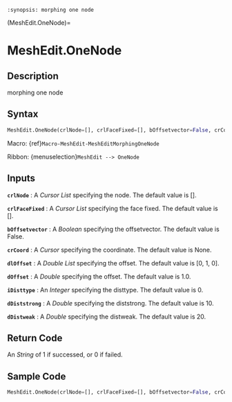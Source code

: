```{module} MeshEdit.OneNode()
:synopsis: morphing one node
```

(MeshEdit.OneNode)=

# MeshEdit.OneNode

## Description

morphing one node

## Syntax

```python
MeshEdit.OneNode(crlNode=[], crlFaceFixed=[], bOffsetvector=False, crCoord=None, dlOffset=[0, 1, 0], dOffset=1.0, iDisttype=0, dDiststrong=10, dDistweak=20)
```

Macro: {ref}`Macro-MeshEdit-MeshEditMorphingOneNode`

Ribbon: {menuselection}`MeshEdit --> OneNode`

## Inputs

**`crlNode`**
: A _Cursor List_ specifying the node. The default value is [].

**`crlFaceFixed`**
: A _Cursor List_ specifying the face fixed. The default value is [].

**`bOffsetvector`**
: A _Boolean_ specifying the offsetvector. The default value is False.

**`crCoord`**
: A _Cursor_ specifying the coordinate. The default value is None.

**`dlOffset`**
: A _Double List_ specifying the offset. The default value is [0, 1, 0].

**`dOffset`**
: A _Double_ specifying the offset. The default value is 1.0.

**`iDisttype`**
: An _Integer_ specifying the disttype. The default value is 0.

**`dDiststrong`**
: A _Double_ specifying the diststrong. The default value is 10.

**`dDistweak`**
: A _Double_ specifying the distweak. The default value is 20.

## Return Code

An _String_ of 1 if successed, or 0 if failed.

## Sample Code

```python
MeshEdit.OneNode(crlNode=[], crlFaceFixed=[], bOffsetvector=False, crCoord=None, dlOffset=[0, 1, 0], dOffset=1.0, iDisttype=0, dDiststrong=10, dDistweak=20)
```
